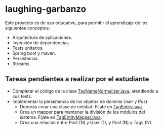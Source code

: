 # laughing-garbanzo

Este proyecto es de uso educativo, para permitir el
aprendizaje de los siguientes conceptos:

- Arquitectura de aplicaciones.
- Inyección de dependencias.
- Tests unitarios.
- Spring boot y maven.
- Persistencia.
- Streams.

## Tareas pendientes a realizar por el estudiante

- Completar el código de la clase [TagNameNormalizer.java](src/main/java/dev/cavefish/minipost/domain/TagNameNormalizer.java),
 atendiendo a sus tests.
- Implementar la persistencia de los objetos de dominio User y Post.
  - Deberás crear una clase de entidad. Fíjate en [TagEntity.java](src/main/java/dev/cavefish/minipost/entities/TagEntity.java).
  - Crea un mapper para mantener la división de los módulos del sistema. Fíjate en [TagEntityMapper.java](src/main/java/dev/cavefish/minipost/entities/mappers/TagEntityMapper.java). 
  - Crea una relación entre Post (N) y User (1), y Post (N) y Tags (N).

## 